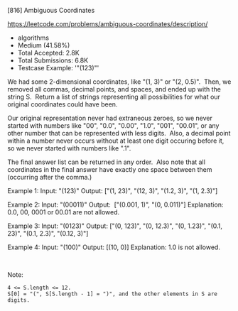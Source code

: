 [816] Ambiguous Coordinates  

https://leetcode.com/problems/ambiguous-coordinates/description/

* algorithms
* Medium (41.58%)
* Total Accepted:    2.8K
* Total Submissions: 6.8K
* Testcase Example:  '"(123)"'

We had some 2-dimensional coordinates, like "(1, 3)" or "(2, 0.5)".  Then, we removed all commas, decimal points, and spaces, and ended up with the string S.  Return a list of strings representing all possibilities for what our original coordinates could have been.

Our original representation never had extraneous zeroes, so we never started with numbers like "00", "0.0", "0.00", "1.0", "001", "00.01", or any other number that can be represented with less digits.  Also, a decimal point within a number never occurs without at least one digit occuring before it, so we never started with numbers like ".1".

The final answer list can be returned in any order.  Also note that all coordinates in the final answer have exactly one space between them (occurring after the comma.)


Example 1:
Input: "(123)"
Output: ["(1, 23)", "(12, 3)", "(1.2, 3)", "(1, 2.3)"]



Example 2:
Input: "(00011)"
Output:  ["(0.001, 1)", "(0, 0.011)"]
Explanation: 
0.0, 00, 0001 or 00.01 are not allowed.



Example 3:
Input: "(0123)"
Output: ["(0, 123)", "(0, 12.3)", "(0, 1.23)", "(0.1, 23)", "(0.1, 2.3)", "(0.12, 3)"]



Example 4:
Input: "(100)"
Output: [(10, 0)]
Explanation: 
1.0 is not allowed.


 

Note: 


	4 <= S.length <= 12.
	S[0] = "(", S[S.length - 1] = ")", and the other elements in S are digits.


 
